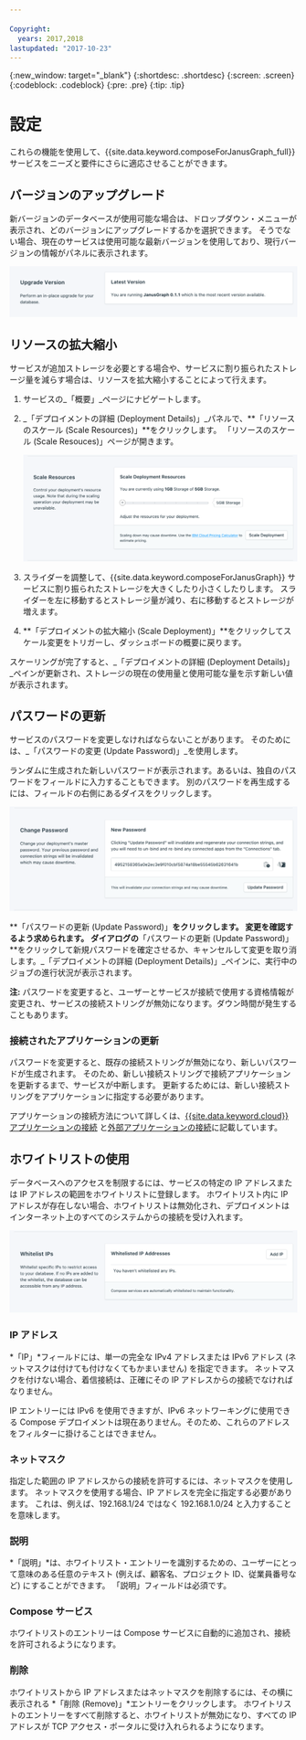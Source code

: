 ```yaml
---

Copyright:
  years: 2017,2018
lastupdated: "2017-10-23"
---
```


{:new_window: target="_blank"}
{:shortdesc: .shortdesc}
{:screen: .screen}
{:codeblock: .codeblock}
{:pre: .pre}
{:tip: .tip}

# 設定

これらの機能を使用して、{{site.data.keyword.composeForJanusGraph_full}} サービスをニーズと要件にさらに適応させることができます。


## バージョンのアップグレード

新バージョンのデータベースが使用可能な場合は、ドロップダウン・メニューが表示され、どのバージョンにアップグレードするかを選択できます。 そうでない場合、現在のサービスは使用可能な最新バージョンを使用しており、現行バージョンの情報がパネルに表示されます。

![「バージョン」パネル](./images/janusgraph-version-show.png "「バージョン」パネル")


## リソースの拡大縮小

サービスが追加ストレージを必要とする場合や、サービスに割り振られたストレージ量を減らす場合は、リソースを拡大縮小することによって行えます。

1. サービスの_「概要」_ページにナビゲートします。
2. _「デプロイメントの詳細 (Deployment Details)」_パネルで、**「リソースのスケール (Scale Resources)」**をクリックします。 「リソースのスケール (Scale Resouces)」ページが開きます。

    ![「リソースの拡大縮小 (Scale Resouces)」ページ](./images/janusgraph-scale-show.png "「リソースの拡大縮小 (Scale Resouces)」ページ")

3. スライダーを調整して、{{site.data.keyword.composeForJanusGraph}} サービスに割り振られたストレージを大きくしたり小さくしたりします。 スライダーを左に移動するとストレージ量が減り、右に移動するとストレージが増えます。
4. **「デプロイメントの拡大縮小 (Scale Deployment)」**をクリックしてスケール変更をトリガーし、ダッシュボードの概要に戻ります。 

スケーリングが完了すると、_「デプロイメントの詳細 (Deployment Details)」_ペインが更新され、ストレージの現在の使用量と使用可能な量を示す新しい値が表示されます。


## パスワードの更新

サービスのパスワードを変更しなければならないことがあります。 そのためには、_「パスワードの変更 (Update Password)」_を使用します。 

ランダムに生成された新しいパスワードが表示されます。あるいは、独自のパスワードをフィールドに入力することもできます。 別のパスワードを再生成するには、フィールドの右側にあるダイスをクリックします。 
  
![etcd パスワードの更新](./images/janusgraph-update-password.png "自動パスワード・ジェネレーター")

**「パスワードの更新 (Update Password)」**をクリックします。 変更を確認するよう求められます。 ダイアログの**「パスワードの更新 (Update Password)」**をクリックして新規パスワードを確定させるか、キャンセルして変更を取り消します。_「デプロイメントの詳細 (Deployment Details)」_ペインに、実行中のジョブの進行状況が表示されます。

**注:** パスワードを変更すると、ユーザーとサービスが接続で使用する資格情報が変更され、サービスの接続ストリングが無効になります。ダウン時間が発生することもあります。

### 接続されたアプリケーションの更新
パスワードを変更すると、既存の接続ストリングが無効になり、新しいパスワードが生成されます。 そのため、新しい接続ストリングで接続アプリケーションを更新するまで、サービスが中断します。 更新するためには、新しい接続ストリングをアプリケーションに指定する必要があります。

アプリケーションの接続方法について詳しくは、[{{site.data.keyword.cloud}} アプリケーションの接続](./connecting-bluemix-app.html)
と[外部アプリケーションの接続](./connecting-external.html)に記載しています。


## ホワイトリストの使用

データベースへのアクセスを制限するには、サービスの特定の IP アドレスまたは IP アドレスの範囲をホワイトリストに登録します。 ホワイトリスト内に IP アドレスが存在しない場合、ホワイトリストは無効化され、デプロイメントはインターネット上のすべてのシステムからの接続を受け入れます。

![IP のホワイトリスト作成](./images/janusgraph-whitelist-show.png "ホワイトリスト・フィールド。")

### IP アドレス
*「IP」*フィールドには、単一の完全な IPv4 アドレスまたは IPv6 アドレス (ネットマスクは付けても付けなくてもかまいません) を指定できます。 ネットマスクを付けない場合、着信接続は、正確にその IP アドレスからの接続でなければなりません。 

IP エントリーには IPv6 を使用できますが、IPv6 ネットワーキングに使用できる Compose デプロイメントは現在ありません。そのため、これらのアドレスをフィルターに掛けることはできません。

### ネットマスク
指定した範囲の IP アドレスからの接続を許可するには、ネットマスクを使用します。 ネットマスクを使用する場合、IP アドレスを完全に指定する必要があります。 これは、例えば、192.168.1/24 ではなく 192.168.1.0/24 と入力することを意味します。

### 説明
*「説明」*は、ホワイトリスト・エントリーを識別するための、ユーザーにとって意味のある任意のテキスト (例えば、顧客名、プロジェクト ID、従業員番号など) にすることができます。 「説明」フィールドは必須です。

### Compose サービス
ホワイトリストのエントリーは Compose サービスに自動的に追加され、接続を許可されるようになります。

### 削除
ホワイトリストから IP アドレスまたはネットマスクを削除するには、その横に表示される *「削除 (Remove)」*エントリーをクリックします。
ホワイトリストのエントリーをすべて削除すると、ホワイトリストが無効になり、すべての IP アドレスが TCP アクセス・ポータルに受け入れられるようになります。
